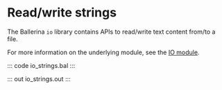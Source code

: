# Read/write strings

The Ballerina `io` library contains APIs to read/write text content from/to a file.

For more information on the underlying module, 
see the [IO module](https://docs.central.ballerina.io/ballerina/io/latest/).

::: code io_strings.bal :::

::: out io_strings.out :::